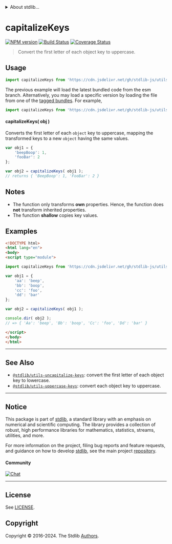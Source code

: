 <!--

@license Apache-2.0

Copyright (c) 2018 The Stdlib Authors.

Licensed under the Apache License, Version 2.0 (the "License");
you may not use this file except in compliance with the License.
You may obtain a copy of the License at

   http://www.apache.org/licenses/LICENSE-2.0

Unless required by applicable law or agreed to in writing, software
distributed under the License is distributed on an "AS IS" BASIS,
WITHOUT WARRANTIES OR CONDITIONS OF ANY KIND, either express or implied.
See the License for the specific language governing permissions and
limitations under the License.

-->


<details>
  <summary>
    About stdlib...
  </summary>
  <p>We believe in a future in which the web is a preferred environment for numerical computation. To help realize this future, we've built stdlib. stdlib is a standard library, with an emphasis on numerical and scientific computation, written in JavaScript (and C) for execution in browsers and in Node.js.</p>
  <p>The library is fully decomposable, being architected in such a way that you can swap out and mix and match APIs and functionality to cater to your exact preferences and use cases.</p>
  <p>When you use stdlib, you can be absolutely certain that you are using the most thorough, rigorous, well-written, studied, documented, tested, measured, and high-quality code out there.</p>
  <p>To join us in bringing numerical computing to the web, get started by checking us out on <a href="https://github.com/stdlib-js/stdlib">GitHub</a>, and please consider <a href="https://opencollective.com/stdlib">financially supporting stdlib</a>. We greatly appreciate your continued support!</p>
</details>

# capitalizeKeys

[![NPM version][npm-image]][npm-url] [![Build Status][test-image]][test-url] [![Coverage Status][coverage-image]][coverage-url] <!-- [![dependencies][dependencies-image]][dependencies-url] -->

> Convert the first letter of each object key to uppercase.

<!-- Section to include introductory text. Make sure to keep an empty line after the intro `section` element and another before the `/section` close. -->

<section class="intro">

</section>

<!-- /.intro -->

<!-- Package usage documentation. -->



<section class="usage">

## Usage

```javascript
import capitalizeKeys from 'https://cdn.jsdelivr.net/gh/stdlib-js/utils-capitalize-keys@esm/index.mjs';
```
The previous example will load the latest bundled code from the esm branch. Alternatively, you may load a specific version by loading the file from one of the [tagged bundles](https://github.com/stdlib-js/utils-capitalize-keys/tags). For example,

```javascript
import capitalizeKeys from 'https://cdn.jsdelivr.net/gh/stdlib-js/utils-capitalize-keys@v0.2.0-esm/index.mjs';
```

#### capitalizeKeys( obj )

Converts the first letter of each `object` key to uppercase, mapping the transformed keys to a new `object` having the same values.

```javascript
var obj1 = {
    'beepBoop': 1,
    'fooBar': 2
};

var obj2 = capitalizeKeys( obj1 );
// returns { 'BeepBoop': 1, 'FooBar': 2 }
```

</section>

<!-- /.usage -->

<!-- Package usage notes. Make sure to keep an empty line after the `section` element and another before the `/section` close. -->

<section class="notes">

## Notes

-   The function only transforms **own** properties. Hence, the function does **not** transform inherited properties.
-   The function **shallow** copies key values.

</section>

<!-- /.notes -->

<!-- Package usage examples. -->

<section class="examples">

## Examples

<!-- eslint no-undef: "error" -->

```html
<!DOCTYPE html>
<html lang="en">
<body>
<script type="module">

import capitalizeKeys from 'https://cdn.jsdelivr.net/gh/stdlib-js/utils-capitalize-keys@esm/index.mjs';

var obj1 = {
    'aa': 'beep',
    'bb': 'boop',
    'cc': 'foo',
    'dd': 'bar'
};

var obj2 = capitalizeKeys( obj1 );

console.dir( obj2 );
// => { 'Aa': 'beep', 'Bb': 'boop', 'Cc': 'foo', 'Dd': 'bar' }

</script>
</body>
</html>
```

</section>

<!-- /.examples -->

<!-- Section to include cited references. If references are included, add a horizontal rule *before* the section. Make sure to keep an empty line after the `section` element and another before the `/section` close. -->

<section class="references">

</section>

<!-- /.references -->

<!-- Section for related `stdlib` packages. Do not manually edit this section, as it is automatically populated. -->

<section class="related">

* * *

## See Also

-   <span class="package-name">[`@stdlib/utils-uncapitalize-keys`][@stdlib/utils/uncapitalize-keys]</span><span class="delimiter">: </span><span class="description">convert the first letter of each object key to lowercase.</span>
-   <span class="package-name">[`@stdlib/utils-uppercase-keys`][@stdlib/utils/uppercase-keys]</span><span class="delimiter">: </span><span class="description">convert each object key to uppercase.</span>

</section>

<!-- /.related -->

<!-- Section for all links. Make sure to keep an empty line after the `section` element and another before the `/section` close. -->


<section class="main-repo" >

* * *

## Notice

This package is part of [stdlib][stdlib], a standard library with an emphasis on numerical and scientific computing. The library provides a collection of robust, high performance libraries for mathematics, statistics, streams, utilities, and more.

For more information on the project, filing bug reports and feature requests, and guidance on how to develop [stdlib][stdlib], see the main project [repository][stdlib].

#### Community

[![Chat][chat-image]][chat-url]

---

## License

See [LICENSE][stdlib-license].


## Copyright

Copyright &copy; 2016-2024. The Stdlib [Authors][stdlib-authors].

</section>

<!-- /.stdlib -->

<!-- Section for all links. Make sure to keep an empty line after the `section` element and another before the `/section` close. -->

<section class="links">

[npm-image]: http://img.shields.io/npm/v/@stdlib/utils-capitalize-keys.svg
[npm-url]: https://npmjs.org/package/@stdlib/utils-capitalize-keys

[test-image]: https://github.com/stdlib-js/utils-capitalize-keys/actions/workflows/test.yml/badge.svg?branch=v0.2.0
[test-url]: https://github.com/stdlib-js/utils-capitalize-keys/actions/workflows/test.yml?query=branch:v0.2.0

[coverage-image]: https://img.shields.io/codecov/c/github/stdlib-js/utils-capitalize-keys/main.svg
[coverage-url]: https://codecov.io/github/stdlib-js/utils-capitalize-keys?branch=main

<!--

[dependencies-image]: https://img.shields.io/david/stdlib-js/utils-capitalize-keys.svg
[dependencies-url]: https://david-dm.org/stdlib-js/utils-capitalize-keys/main

-->

[chat-image]: https://img.shields.io/gitter/room/stdlib-js/stdlib.svg
[chat-url]: https://app.gitter.im/#/room/#stdlib-js_stdlib:gitter.im

[stdlib]: https://github.com/stdlib-js/stdlib

[stdlib-authors]: https://github.com/stdlib-js/stdlib/graphs/contributors

[umd]: https://github.com/umdjs/umd
[es-module]: https://developer.mozilla.org/en-US/docs/Web/JavaScript/Guide/Modules

[deno-url]: https://github.com/stdlib-js/utils-capitalize-keys/tree/deno
[deno-readme]: https://github.com/stdlib-js/utils-capitalize-keys/blob/deno/README.md
[umd-url]: https://github.com/stdlib-js/utils-capitalize-keys/tree/umd
[umd-readme]: https://github.com/stdlib-js/utils-capitalize-keys/blob/umd/README.md
[esm-url]: https://github.com/stdlib-js/utils-capitalize-keys/tree/esm
[esm-readme]: https://github.com/stdlib-js/utils-capitalize-keys/blob/esm/README.md
[branches-url]: https://github.com/stdlib-js/utils-capitalize-keys/blob/main/branches.md

[stdlib-license]: https://raw.githubusercontent.com/stdlib-js/utils-capitalize-keys/main/LICENSE

<!-- <related-links> -->

[@stdlib/utils/uncapitalize-keys]: https://github.com/stdlib-js/utils-uncapitalize-keys/tree/esm

[@stdlib/utils/uppercase-keys]: https://github.com/stdlib-js/utils-uppercase-keys/tree/esm

<!-- </related-links> -->

</section>

<!-- /.links -->
